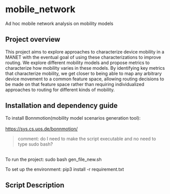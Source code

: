 # mobile_network
Ad hoc mobile network analysis on mobility models 

## Project overview
This project aims to explore approaches to characterize device mobility in a MANET with the eventual goal of using these characterizations to improve routing. We explore different mobility models and propose metrics to characterize how mobility varies in these models. By identifying key metrics that characterize mobility, we get closer to being able to map any arbitrary device movement to a common feature space, allowing routing decisions to be made on that feature space rather than requiring individualized approaches to routing for different kinds of mobility.

## Installation and dependency guide

To install Bonnmotion(mobility model scenarios generation tool):<br/>  
https://sys.cs.uos.de/bonnmotion/ <br/> 

>comment: do I need to make the script executable and no need to type sudo bash?
<br/> 
To run the project: sudo bash gen_file_new.sh <br/> 

To set up the environment: pip3 install -r requirement.txt





## Script Description
